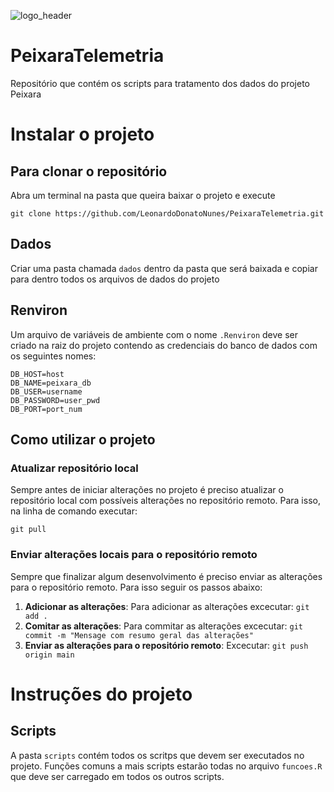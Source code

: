 ![logo_header](https://github.com/user-attachments/assets/92eec43f-b747-4995-829b-a3af2111a93d)

# PeixaraTelemetria
Repositório que contém os scripts para tratamento dos dados do projeto Peixara


#  Instalar o projeto
## Para clonar o repositório
Abra um terminal na pasta que queira baixar o projeto e execute
```
git clone https://github.com/LeonardoDonatoNunes/PeixaraTelemetria.git
```

## Dados
Criar uma pasta chamada `dados` dentro da pasta que será baixada e copiar para dentro todos os arquivos de dados do projeto

## Renviron
Um arquivo de variáveis de ambiente com o nome `.Renviron` deve ser criado na raiz do projeto contendo as credenciais do banco de dados com os seguintes nomes:
```
DB_HOST=host
DB_NAME=peixara_db
DB_USER=username
DB_PASSWORD=user_pwd
DB_PORT=port_num
```

## Como utilizar o projeto

### Atualizar repositório local
Sempre antes de iniciar alterações no projeto é preciso atualizar o repositório local com possíveis alterações no repositório remoto. Para isso, na linha de comando executar:
```
git pull
```

### Enviar alterações locais para o repositório remoto
Sempre que finalizar algum desenvolvimento é preciso enviar as alterações para o repositório remoto. Para isso seguir os passos abaixo:

1. __Adicionar as alterações__: Para adicionar as alterações excecutar: `git add .` 
2. __Comitar as alterações__: Para commitar as alterações excecutar: `git commit -m "Mensage com resumo geral das alterações"` 
3. __Enviar as alterações para o repositório remoto__: Excecutar: `git push origin main`


# Instruções do projeto
## Scripts
A pasta `scripts` contém todos os scritps que devem ser executados no projeto. Funções comuns a mais scripts estarão todas no arquivo `funcoes.R` que deve ser carregado em todos os outros scripts.
